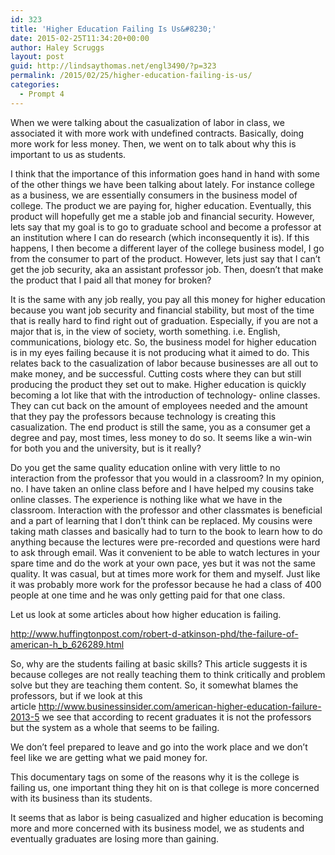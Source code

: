 ```yaml
---
id: 323
title: 'Higher Education Failing Is Us&#8230;'
date: 2015-02-25T11:34:20+00:00
author: Haley Scruggs
layout: post
guid: http://lindsaythomas.net/engl3490/?p=323
permalink: /2015/02/25/higher-education-failing-is-us/
categories:
  - Prompt 4
---
```

When we were talking about the casualization of labor in class, we associated it with more work with undefined contracts. Basically, doing more work for less money. Then, we went on to talk about why this is important to us as students.

I think that the importance of this information goes hand in hand with some of the other things we have been talking about lately. For instance college as a business, we are essentially consumers in the business model of college. The product we are paying for, higher education. Eventually, this product will hopefully get me a stable job and financial security. However, lets say that my goal is to go to graduate school and become a professor at an institution where I can do research (which inconsequently it is). If this happens, I then become a different layer of the college business model, I go from the consumer to part of the product. However, lets just say that I can&#8217;t get the job security, aka an assistant professor job. Then, doesn&#8217;t that make the product that I paid all that money for broken?

It is the same with any job really, you pay all this money for higher education because you want job security and financial stability, but most of the time that is really hard to find right out of graduation. Especially, if you are not a major that is, in the view of society, worth something. i.e. English, communications, biology etc. So, the business model for higher education is in my eyes failing because it is not producing what it aimed to do. This relates back to the casualization of labor because businesses are all out to make money, and be successful. Cutting costs where they can but still producing the product they set out to make. Higher education is quickly becoming a lot like that with the introduction of technology- online classes. They can cut back on the amount of employees needed and the amount that they pay the professors because technology is creating this casualization. The end product is still the same, you as a consumer get a degree and pay, most times, less money to do so. It seems like a win-win for both you and the university, but is it really?

Do you get the same quality education online with very little to no interaction from the professor that you would in a classroom? In my opinion, no. I have taken an online class before and I have helped my cousins take online classes. The experience is nothing like what we have in the classroom. Interaction with the professor and other classmates is beneficial and a part of learning that I don&#8217;t think can be replaced. My cousins were taking math classes and basically had to turn to the book to learn how to do anything because the lectures were pre-recorded and questions were hard to ask through email. Was it convenient to be able to watch lectures in your spare time and do the work at your own pace, yes but it was not the same quality. It was casual, but at times more work for them and myself. Just like it was probably more work for the professor because he had a class of 400 people at one time and he was only getting paid for that one class.

Let us look at some articles about how higher education is failing.

<a title="The Failure of American Higher Education" href="http://www.huffingtonpost.com/robert-d-atkinson-phd/the-failure-of-american-h_b_626289.html" target="_blank">http://www.huffingtonpost.com/robert-d-atkinson-phd/the-failure-of-american-h_b_626289.html</a>

So, why are the students failing at basic skills? This article suggests it is because colleges are not really teaching them to think critically and problem solve but they are teaching them content. So, it somewhat blames the professors, but if we look at this article <a title="Almost Half Of Recent Grads Regret Choosing Their School Or Major  Read more: http://www.businessinsider.com/american-higher-education-failure-2013-5#ixzz3Sm5Y5XCz" href="http://www.businessinsider.com/american-higher-education-failure-2013-5" target="_blank">http://www.businessinsider.com/american-higher-education-failure-2013-5</a> we see that according to recent graduates it is not the professors but the system as a whole that seems to be failing.

We don&#8217;t feel prepared to leave and go into the work place and we don&#8217;t feel like we are getting what we paid money for.

This documentary tags on some of the reasons why it is the college is failing us, one important thing they hit on is that college is more concerned with its business than its students.



It seems that as labor is being casualized and higher education is becoming more and more concerned with its business model, we as students and eventually graduates are losing more than gaining.

&nbsp;